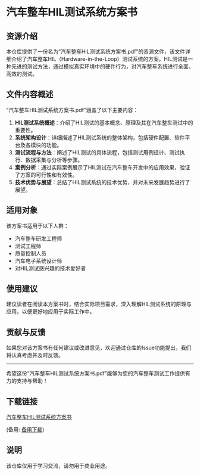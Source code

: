 # 汽车整车HIL测试系统方案书

## 资源介绍

本仓库提供了一份名为“汽车整车HIL测试系统方案书.pdf”的资源文件，该文件详细介绍了汽车整车HIL（Hardware-in-the-Loop）测试系统的方案。HIL测试是一种先进的测试方法，通过模拟真实环境中的硬件行为，对汽车整车系统进行全面、高效的测试。

## 文件内容概述

“汽车整车HIL测试系统方案书.pdf”涵盖了以下主要内容：

1. **HIL测试系统概述**：介绍了HIL测试的基本概念、原理及其在汽车整车测试中的重要性。
2. **系统架构设计**：详细描述了HIL测试系统的整体架构，包括硬件配置、软件平台及各模块的功能。
3. **测试流程与方法**：阐述了HIL测试的具体流程，包括测试用例设计、测试执行、数据采集与分析等步骤。
4. **案例分析**：通过实际案例展示了HIL测试在汽车整车开发中的应用效果，验证了方案的可行性和有效性。
5. **技术优势与展望**：总结了HIL测试系统的技术优势，并对未来发展趋势进行了展望。

## 适用对象

该方案书适用于以下人群：

- 汽车整车研发工程师
- 测试工程师
- 质量控制人员
- 汽车电子系统设计师
- 对HIL测试感兴趣的技术爱好者

## 使用建议

建议读者在阅读本方案书时，结合实际项目需求，深入理解HIL测试系统的原理与应用，以便更好地应用于实际工作中。

## 贡献与反馈

如果您对该方案书有任何建议或改进意见，欢迎通过仓库的Issue功能提出，我们将认真考虑并及时反馈。

---

希望这份“汽车整车HIL测试系统方案书.pdf”能够为您的汽车整车测试工作提供有力的支持与帮助！

## 下载链接
[汽车整车HIL测试系统方案书](https://pan.quark.cn/s/53b602758ab6) 

(备用: [备用下载](https://pan.baidu.com/s/127koZmCaGUX7_1G_KZpLTA?pwd=1234))

## 说明

该仓库仅用于学习交流，请勿用于商业用途。
